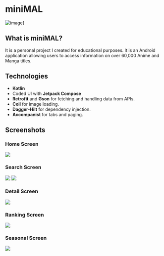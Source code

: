 # miniMAL
![image](https://i.ibb.co/bK4m3WT/Web-1920-1.png)]
## What is miniMAL?
It is a personal project I created for educational purposes. It is an Android application allowing users to access information on over 60,000 Anime and Manga titles.
## Technologies
- **Kotlin**
- Coded UI with **Jetpack Compose**
- **Retrofit** and **Gson** for fetching and handling data from APIs.
- **Coil** for image loading.
- **Dagger-Hilt** for dependency injection.
- **Accompanist** for tabs and paging.
## Screenshots
### Home Screen
![](https://i.ibb.co/YBBjCZR/home.jpg)
### Search Screen
![](https://i.ibb.co/6PRTm1M/search.jpg)
![](https://i.ibb.co/s90v6b0/search2.jpg)
### Detail Screen
![](https://i.ibb.co/D1dSgVg/detail.jpg)
### Ranking Screen
![](https://i.ibb.co/mBh8mjR/rank.jpg)
### Seasonal Screen
![](https://i.ibb.co/2cjVg0y/seasonal.jpg)

